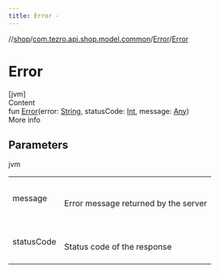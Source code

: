 ```yaml
---
title: Error -
---
```

//[shop](../../../index.md)/[com.tezro.api.shop.model.common](../index.md)/[Error](index.md)/[Error](-error.md)



# Error  
[jvm]  
Content  
fun [Error](-error.md)(error: [String](https://kotlinlang.org/api/latest/jvm/stdlib/kotlin/-string/index.html), statusCode: [Int](https://kotlinlang.org/api/latest/jvm/stdlib/kotlin/-int/index.html), message: [Any](https://kotlinlang.org/api/latest/jvm/stdlib/kotlin/-any/index.html))  
More info  


## Parameters  
  
jvm  
  
| | |
|---|---|
| <a name="com.tezro.api.shop.model.common/Error/Error/#kotlin.String#kotlin.Int#kotlin.Any/PointingToDeclaration/"></a>message| <a name="com.tezro.api.shop.model.common/Error/Error/#kotlin.String#kotlin.Int#kotlin.Any/PointingToDeclaration/"></a><br><br>Error message returned by the server<br><br>|
| <a name="com.tezro.api.shop.model.common/Error/Error/#kotlin.String#kotlin.Int#kotlin.Any/PointingToDeclaration/"></a>statusCode| <a name="com.tezro.api.shop.model.common/Error/Error/#kotlin.String#kotlin.Int#kotlin.Any/PointingToDeclaration/"></a><br><br>Status code of the response<br><br>|
  
  



